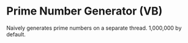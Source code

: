 # Prime Number Generator (VB)
Naively generates prime numbers on a separate thread. 1,000,000 by default.